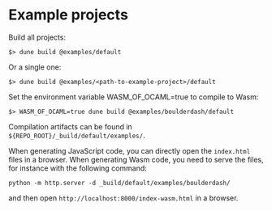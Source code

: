 # Example projects

Build all projects:
```
$> dune build @examples/default
```

Or a single one:
```
$> dune build @examples/<path-to-example-project>/default
```

Set the environment variable WASM_OF_OCAML=true to compile to Wasm:
```
$> WASM_OF_OCAML=true dune build @examples/boulderdash/default
```

Compilation artifacts can be found in `${REPO_ROOT}/_build/default/examples/`.

When generating JavaScript code, you can directly open the
`index.html` files in a browser. When generating Wasm code, you need
to serve the files, for instance with the following command:
```
python -m http.server -d _build/default/examples/boulderdash/
```
and then open `http://localhost:8000/index-wasm.html` in a browser.
